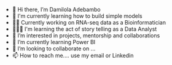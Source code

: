 - 👋 Hi there, I’m Damilola Adebambo
- 🎑 I'm currently learning how to build simple models
- 👩‍🏭 Currently working on RNA-seq data as a Bioinformatician
- 👩‍🎓👩‍ I'm learning the act of story telling as a Data Analyst
- 👀 I’m interested in projects, mentorship and collaborations
- 🌱 I’m currently learning Power BI
- 💞️ I’m looking to collaborate on ...
- 📫 How to reach me.... use my email or Linkedin

<!---
Darmmie/Darmmie is a ✨ special ✨ repository because its `README.md` (this file) appears on your GitHub profile.
You can click the Preview link to take a look at your changes.
--->
